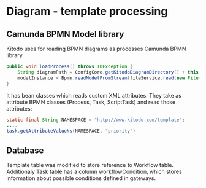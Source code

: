 # Diagram - template processing

## Camunda BPMN Model library

Kitodo uses for reading BPMN diagrams as processes Camunda BPMN library.

```java
public void loadProcess() throws IOException {
    String diagramPath = ConfigCore.getKitodoDiagramDirectory() + this.diagramName + ".bpmn20.xml";
    modelInstance = Bpmn.readModelFromStream(fileService.read(new File(diagramPath).toURI()));
}
```
It has bean classes which reads custom XML attributes.
They take as attribute BPMN classes (Process, Task, ScriptTask) and read those attributes:

```java
static final String NAMESPACE = "http://www.kitodo.com/template";
....
task.getAttributeValueNs(NAMESPACE, "priority")
```

## Database

Template table was modified to store reference to Workflow table.
Additionaly Task table has a column workflowCondition, which stores information about possible conditions defined in gateways.
